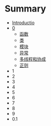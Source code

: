 # Summary

* [Introductio](README.md)
* [0](0.md)
  * [函数](0/01.md)
  * [类](0/02.md)
  * [模块](0/03.md)
  * [异常](0/04.md)
  * [多线程和协成](0/05.md)
  * [正则](0/06.md)
* 1
* 2
* 3
* 4
* 5
* 6
* 7
* 8
* 9
* 0.1

